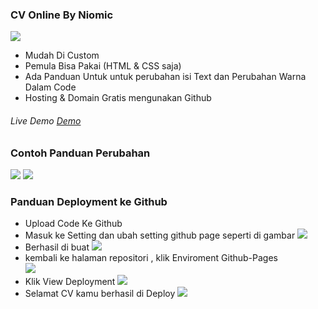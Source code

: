 ### CV Online By Niomic

![](https://raw.githubusercontent.com/NiomicID/CV-Online-Niomic/master/assets%20readMD/deploy%206.png)

- Mudah Di Custom
- Pemula Bisa Pakai (HTML & CSS saja)
- Ada Panduan Untuk untuk perubahan isi Text dan  Perubahan Warna Dalam Code
- Hosting & Domain Gratis mengunakan Github


###### Live Demo [Demo](https://niomicid.github.io/CV-Online-Niomic/ "Demo")

### Contoh Panduan Perubahan 
![](https://raw.githubusercontent.com/NiomicID/CV-Online-Niomic/master/assets%20readMD/demo2.png)
![](https://raw.githubusercontent.com/NiomicID/CV-Online-Niomic/master/assets%20readMD/demo3.png)

###  Panduan Deployment ke Github 
- Upload Code Ke Github
- Masuk ke Setting dan ubah setting github page seperti di gambar
![](https://raw.githubusercontent.com/NiomicID/CV-Online-Niomic/master/assets%20readMD/deploy%202.png)
- Berhasil di buat
![](https://raw.githubusercontent.com/NiomicID/CV-Online-Niomic/master/assets%20readMD/deploy%203.png)
- kembali ke halaman repositori , klik Enviroment Github-Pages  
![](https://raw.githubusercontent.com/NiomicID/CV-Online-Niomic/master/assets%20readMD/deploy%204.png)
- Klik View Deployment
![](https://raw.githubusercontent.com/NiomicID/CV-Online-Niomic/master/assets%20readMD/deploy%205.png)
- Selamat CV kamu berhasil di Deploy 
![](https://raw.githubusercontent.com/NiomicID/CV-Online-Niomic/master/assets%20readMD/deploy%206.png)